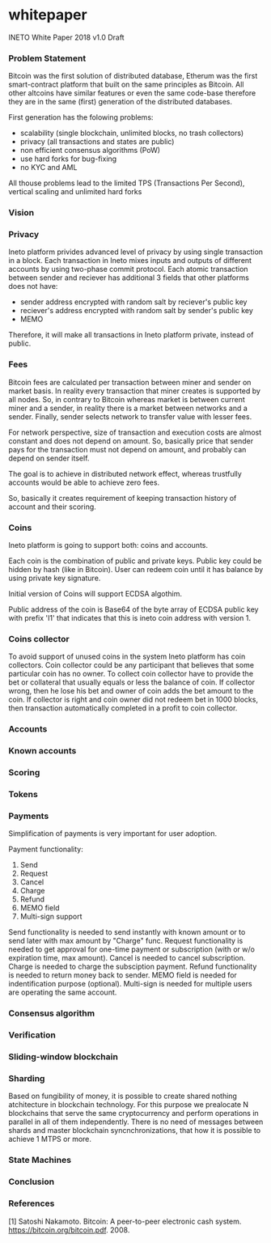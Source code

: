 # whitepaper

INETO White Paper 2018 v1.0 Draft

### Problem Statement

Bitcoin was the first solution of distributed database, Etherum was the first smart-contract platform that built on the same principles as Bitcoin. All other altcoins have similar features or even the same code-base therefore they are in the same (first) generation of the distributed databases. 

First generation has the folowing problems:
* scalability (single blockchain, unlimited blocks, no trash collectors)
* privacy (all transactions and states are public)
* non efficient consensus algorithms (PoW)
* use hard forks for bug-fixing
* no KYC and AML

All thouse problems lead to the limited TPS (Transactions Per Second), vertical scaling and unlimited hard forks

### Vision

### Privacy

Ineto platform privides advanced level of privacy by using single transaction in a block. Each transaction in Ineto mixes inputs and outputs of different accounts by using two-phase commit protocol. Each atomic transaction between sender and reciever has additional 3 fields that other platforms does not have:
* sender address encrypted with random salt by reciever's public key
* reciever's address encrypted with random salt by sender's public key
* MEMO

Therefore, it will make all transactions in Ineto platform private, instead of public. 

### Fees

Bitcoin fees are calculated per transaction between miner and sender on market basis. In reality every transaction that miner creates is supported by all nodes. So, in contrary to Bitcoin whereas market is between current miner and a sender, in reality there is a market between networks and a sender. Finally, sender selects network to transfer value with lesser fees.

For network perspective, size of transaction and execution costs are almost constant and does not depend on amount. So, basically price that sender pays for the transaction must not depend on amount, and probably can depend on sender itself.

The goal is to achieve in distributed network effect, whereas trustfully accounts would be able to achieve zero fees.

So, basically it creates requirement of keeping transaction history of account and their scoring. 

### Coins

Ineto platform is going to support both: coins and accounts.

Each coin is the combination of public and private keys. Public key could be hidden by hash (like in Bitcoin). User can redeem coin until it has balance by using private key signature.

Initial version of Coins will support ECDSA algothim. 

Public address of the coin is Base64 of the byte array of ECDSA public key with prefix 'I1' that indicates that this is ineto coin address with version 1.

### Coins collector

To avoid support of unused coins in the system Ineto platform has coin collectors. Coin collector could be any participant that believes that some particular coin has no owner. To collect coin collector have to provide the bet or collateral that usually equals or less the balance of coin. If collector wrong, then he lose his bet and owner of coin adds the bet amount to the coin. If collector is right and coin owner did not redeem bet in 1000 blocks, then transaction automatically completed in a profit to coin collector.

### Accounts

### Known accounts

### Scoring

### Tokens

### Payments

Simplification of payments is very important for user adoption. 

Payment functionality:
1) Send 
2) Request
3) Cancel
4) Charge
5) Refund
6) MEMO field 
7) Multi-sign support

Send functionality is needed to send instantly with known amount or to send later with max amount by "Charge" func. 
Request functionality is needed to get approval for one-time payment or subscription (with or w/o expiration time, max amount). 
Cancel is needed to cancel subscription.
Charge is needed to charge the subsciption payment.
Refund functionality is needed to return money back to sender.
MEMO field is needed for indentification purpose (optional).
Multi-sign is needed for multiple users are operating the same account.

### Consensus algorithm

### Verification

### Sliding-window blockchain

### Sharding

Based on fungibility of money, it is possible to create shared nothing atchitecture in blockchain technology. For this purpose we prealocate N blockchains that serve the same cryptocurrency and perform operations in parallel in all of them independently. There is no need of messages between shards and master blockchain syncnchronizations, that how it is possible to achieve 1 MTPS or more.

### State Machines

### Conclusion

### References

[1] Satoshi Nakamoto. Bitcoin: A peer-to-peer electronic cash system. https://bitcoin.org/bitcoin.pdf.
2008.

